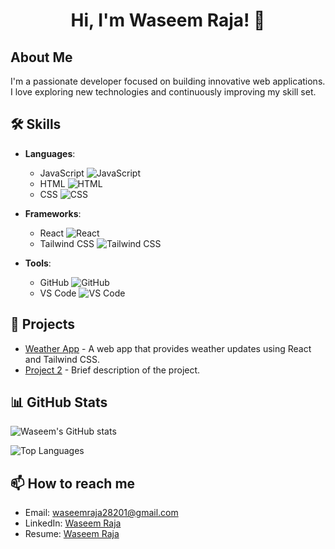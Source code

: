 <h1 align="center">Hi, I'm Waseem Raja! 👋</h1>

## About Me

I'm a passionate developer focused on building innovative web applications. I love exploring new technologies and continuously improving my skill set.

## 🛠 Skills

- **Languages**: 
  - JavaScript ![JavaScript](https://img.shields.io/badge/-JavaScript-yellow?logo=javascript)
  - HTML ![HTML](https://img.shields.io/badge/-HTML-orange?logo=html5&logoColor=white)
  - CSS ![CSS](https://img.shields.io/badge/-CSS-blue?logo=css3&logoColor=white)
  
- **Frameworks**: 
  - React ![React](https://img.shields.io/badge/-React-blue?logo=react)
  - Tailwind CSS ![Tailwind CSS](https://img.shields.io/badge/-Tailwind_CSS-blue?logo=tailwind-css&logoColor=white)
  
- **Tools**: 
  - GitHub ![GitHub](https://img.shields.io/badge/-GitHub-black?logo=github&logoColor=white)
  - VS Code ![VS Code](https://img.shields.io/badge/-VS_Code-blueviolet?logo=visual-studio-code&logoColor=white)

## 🚀 Projects

- [Weather App](https://github.com/Waseemraja23/weather-group-project) - A web app that provides weather updates using React and Tailwind CSS.
- [Project 2](https://github.com/Waseemraja23/project-2) - Brief description of the project.

## 📊 GitHub Stats

![Waseem's GitHub stats](https://github-readme-stats.vercel.app/api?username=Waseemraja23&show_icons=true&theme=radical)

![Top Languages](https://github-readme-stats.vercel.app/api/top-langs/?username=Waseemraja23&layout=compact&theme=radical)

## 📫 How to reach me

- Email: [waseemraja28201@gmail.com](mailto:waseemraja28201@gmail.com)
- LinkedIn: [Waseem Raja](https://www.linkedin.com/in/waseem-raja-877b89235/)
- Resume: [Waseem Raja](https://drive.google.com/file/d/1NYQPfAAewb6A5zzVtpGQUJUwOKBS9LN7/view?usp=drive_link)
